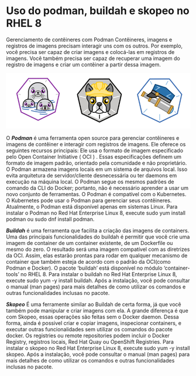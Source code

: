 
# Uso do podman, buildah e skopeo no RHEL 8

Gerenciamento de contêineres com Podman
Contêineres, imagens e registros de imagens precisam interagir uns com
os outros. Por exemplo, você precisa ser capaz de criar imagens e colocá-las
em registros de imagens. Você também precisa ser capaz de recuperar uma
imagem do registro de imagens e criar um contêiner a partir dessa imagem.

![Podman](../images/123.png)

O _**Podman**_ é uma ferramenta open source para gerenciar contêineres e
imagens de contêiner e interagir com registros de imagens. Ele oferece
os seguintes recursos principais:
Ele usa o formato de imagem especificado pelo Open Container Initiative ( OCI )
. Essas especificações definem um formato de imagem padrão, orientado
pela comunidade e não proprietário.
O Podman armazena imagens locais em um sistema de arquivos local. Isso
evita arquitetura de servidor/cliente desnecessária ou ter daemons em execução
na máquina local.
O Podman segue os mesmos padrões de comando da CLI do Docker; portanto, não
é necessário aprender a usar um novo conjunto de ferramentas.
O Podman é compatível com o Kubernetes. O Kubernetes pode usar o Podman
para gerenciar seus contêineres.
Atualmente, o Podman está disponível apenas em sistemas Linux. Para instalar
o Podman no Red Hat Enterprise Linux 8, execute sudo yum install podman ou
sudo dnf install podman.

_**Buildah**_
é uma ferramenta que facilita a criação das imagens de containers.
Uma das principais funcionalidades do buildah é permitir que você crie
uma imagem de container de um container existente, de um Dockerfile ou
mesmo do zero. O resultado será uma imagem compatível com as diretrizes da OCI.
Assim, elas estarão prontas para rodar em qualquer mecanismo de container que
também esteja de acordo com o padrão da OCI(como Podman e Docker).
O pacote ‘buildah’ está disponível no módulo ‘container-tools’  no RHEL 8.
Para instalar o buildah no Red Hat Enterprise Linux 8, execute sudo yum -y
install buildah.
Após a instalação, você pode consultar o manual (man pages) para mais
detalhes de como utilizar os comandos e outras funcionalidades inclusas no pacote.

_**Skopeo**_
É uma ferramente similar ao Buildah de certa forma, já que você também pode
manipular e criar imagens com ela. A grande diferença é que com Skopeo, essas
operações são feitas sem o Docker daemon. Dessa forma, ainda é possivel criar
e copiar imagens, inspecionar containers, e executar outras funcionalidades
sem utilizar os comandos do pacote docker. Os registries ou remote repositories
podem incluir o Docker Registry, registros locais, Red Hat Quay ou OpenShift
Registries.
Para instalar o skopeo no Red Hat Enterprise Linux 8, execute sudo yum -y
install skopeo.
Após a instalação, você pode consultar o manual (man pages) para mais
detalhes de como utilizar os comandos e outras funcionalidades inclusas no pacote.







